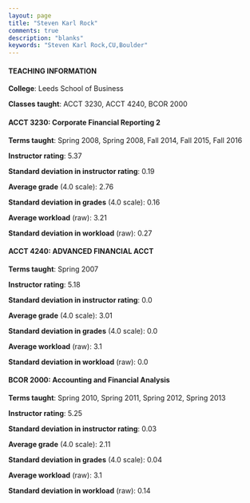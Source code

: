 ```yaml
---
layout: page
title: "Steven Karl Rock" 
comments: true
description: "blanks"
keywords: "Steven Karl Rock,CU,Boulder"
---
```

<head>
<script src="https://ajax.googleapis.com/ajax/libs/jquery/2.1.3/jquery.min.js"></script>
<script src="https://dl.dropboxusercontent.com/s/pc42nxpaw1ea4o9/highcharts.js?dl=0"></script>
<!-- <script src="../assets/js/highcharts.js"></script> -->
<style type="text/css">@font-face {
	font-family: "Bebas Neue";
	src: url(https://www.filehosting.org/file/details/544349/BebasNeue Regular.otf) format("opentype");
	}
	h1.Bebas { 
		font-family: "Bebas Neue", Verdana, Tahoma;
	}
</style>
</head>
	   
#### TEACHING INFORMATION

**College**: Leeds School of Business

**Classes taught**: ACCT 3230, ACCT 4240, BCOR 2000

#### ACCT 3230: Corporate Financial Reporting 2

**Terms taught**: Spring 2008, Spring 2008, Fall 2014, Fall 2015, Fall 2016

**Instructor rating**: 5.37

**Standard deviation in instructor rating**: 0.19

**Average grade** (4.0 scale): 2.76

**Standard deviation in grades** (4.0 scale): 0.16

**Average workload** (raw): 3.21

**Standard deviation in workload** (raw): 0.27

#### ACCT 4240: ADVANCED FINANCIAL ACCT

**Terms taught**: Spring 2007

**Instructor rating**: 5.18

**Standard deviation in instructor rating**: 0.0

**Average grade** (4.0 scale): 3.01

**Standard deviation in grades** (4.0 scale): 0.0

**Average workload** (raw): 3.1

**Standard deviation in workload** (raw): 0.0

#### BCOR 2000: Accounting and Financial Analysis

**Terms taught**: Spring 2010, Spring 2011, Spring 2012, Spring 2013

**Instructor rating**: 5.25

**Standard deviation in instructor rating**: 0.03

**Average grade** (4.0 scale): 2.11

**Standard deviation in grades** (4.0 scale): 0.04

**Average workload** (raw): 3.1

**Standard deviation in workload** (raw): 0.14

